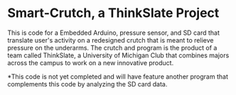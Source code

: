 # Smart-Crutch, a ThinkSlate Project

This is code for a Embedded Arduino, pressure sensor, and SD card that translate user's activity on a redesigned crutch that is meant to relieve pressure on the underarms. The crutch and program is the product of a team called ThinkSlate, a University of Michigan Club that combines majors across the campus to work on a new innovative product.


*This code is not yet completed and will have feature another program that complements this code by analyzing the SD card data.

